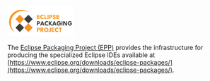 <img src="https://github.com/eclipse-packaging/.github/blob/main/assets/svg/EPP-Color-Horizontal.svg" width="30%">

The [Eclipse Packaging Project (EPP)](https://projects.eclipse.org/projects/technology.packaging/) provides the infrastructure for producing the specialized Eclipse IDEs available at [https://www.eclipse.org/downloads/eclipse-packages/](https://www.eclipse.org/downloads/eclipse-packages/).
